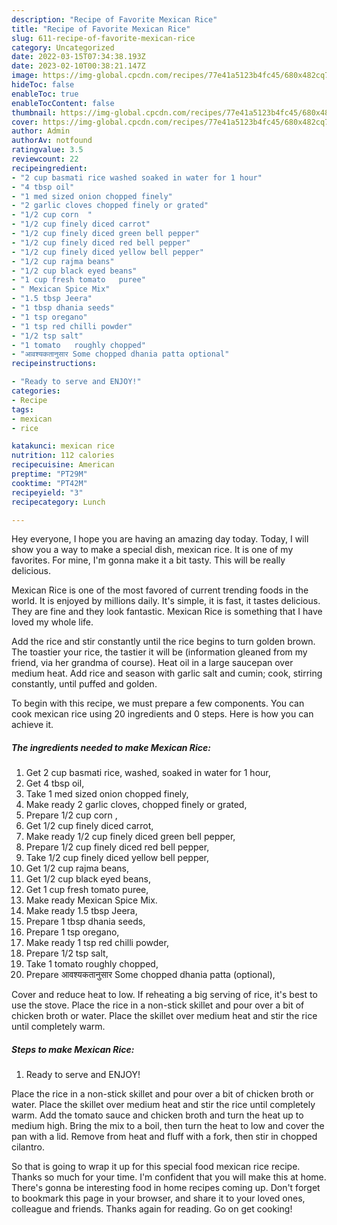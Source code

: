 ```yaml
---
description: "Recipe of Favorite Mexican Rice"
title: "Recipe of Favorite Mexican Rice"
slug: 611-recipe-of-favorite-mexican-rice
category: Uncategorized
date: 2022-03-15T07:34:38.193Z
date: 2023-02-10T00:38:21.147Z
image: https://img-global.cpcdn.com/recipes/77e41a5123b4fc45/680x482cq70/mexican-rice-recipe-main-photo.jpg
hideToc: false
enableToc: true
enableTocContent: false
thumbnail: https://img-global.cpcdn.com/recipes/77e41a5123b4fc45/680x482cq70/mexican-rice-recipe-main-photo.jpg
cover: https://img-global.cpcdn.com/recipes/77e41a5123b4fc45/680x482cq70/mexican-rice-recipe-main-photo.jpg
author: Admin
authorAv: notfound
ratingvalue: 3.5
reviewcount: 22
recipeingredient:
- "2 cup basmati rice washed soaked in water for 1 hour"
- "4 tbsp oil"
- "1 med sized onion chopped finely"
- "2 garlic cloves chopped finely or grated"
- "1/2 cup corn  "
- "1/2 cup finely diced carrot"
- "1/2 cup finely diced green bell pepper"
- "1/2 cup finely diced red bell pepper"
- "1/2 cup finely diced yellow bell pepper"
- "1/2 cup rajma beans"
- "1/2 cup black eyed beans"
- "1 cup fresh tomato   puree"
- " Mexican Spice Mix"
- "1.5 tbsp Jeera"
- "1 tbsp dhania seeds"
- "1 tsp oregano"
- "1 tsp red chilli powder"
- "1/2 tsp salt"
- "1 tomato   roughly chopped"
- "आवश्यकतानुसार Some chopped dhania patta optional"
recipeinstructions:

- "Ready to serve and ENJOY!"
categories:
- Recipe
tags:
- mexican
- rice

katakunci: mexican rice 
nutrition: 112 calories
recipecuisine: American
preptime: "PT29M"
cooktime: "PT42M"
recipeyield: "3"
recipecategory: Lunch

---
```



Hey everyone, I hope you are having an amazing day today. Today, I will show you a way to make a special dish, mexican rice. It is one of my favorites. For mine, I'm gonna make it a bit tasty. This will be really delicious.

Mexican Rice is one of the most favored of current trending foods in the world. It is enjoyed by millions daily. It's simple, it is fast, it tastes delicious. They are fine and they look fantastic. Mexican Rice is something that I have loved my whole life.

Add the rice and stir constantly until the rice begins to turn golden brown. The toastier your rice, the tastier it will be (information gleaned from my friend, via her grandma of course). Heat oil in a large saucepan over medium heat. Add rice and season with garlic salt and cumin; cook, stirring constantly, until puffed and golden.


To begin with this recipe, we must prepare a few components. You can cook mexican rice using 20 ingredients and 0 steps. Here is how you can achieve it.

<!--inarticleads1-->

##### The ingredients needed to make Mexican Rice:

1. Get 2 cup basmati rice, washed, soaked in water for 1 hour,
1. Get 4 tbsp oil,
1. Take 1 med sized onion chopped finely,
1. Make ready 2 garlic cloves, chopped finely or grated,
1. Prepare 1/2 cup corn  ,
1. Get 1/2 cup finely diced carrot,
1. Make ready 1/2 cup finely diced green bell pepper,
1. Prepare 1/2 cup finely diced red bell pepper,
1. Take 1/2 cup finely diced yellow bell pepper,
1. Get 1/2 cup rajma beans,
1. Get 1/2 cup black eyed beans,
1. Get 1 cup fresh tomato   puree,
1. Make ready  Mexican Spice Mix.
1. Make ready 1.5 tbsp Jeera,
1. Prepare 1 tbsp dhania seeds,
1. Prepare 1 tsp oregano,
1. Make ready 1 tsp red chilli powder,
1. Prepare 1/2 tsp salt,
1. Take 1 tomato   roughly chopped,
1. Prepare आवश्यकतानुसार Some chopped dhania patta (optional),


Cover and reduce heat to low. If reheating a big serving of rice, it&#39;s best to use the stove. Place the rice in a non-stick skillet and pour over a bit of chicken broth or water. Place the skillet over medium heat and stir the rice until completely warm. 

<!--inarticleads2-->

##### Steps to make Mexican Rice:


1. Ready to serve and ENJOY!

Place the rice in a non-stick skillet and pour over a bit of chicken broth or water. Place the skillet over medium heat and stir the rice until completely warm. Add the tomato sauce and chicken broth and turn the heat up to medium high. Bring the mix to a boil, then turn the heat to low and cover the pan with a lid. Remove from heat and fluff with a fork, then stir in chopped cilantro. 

So that is going to wrap it up for this special food mexican rice recipe. Thanks so much for your time. I'm confident that you will make this at home. There's gonna be interesting food in home recipes coming up. Don't forget to bookmark this page in your browser, and share it to your loved ones, colleague and friends. Thanks again for reading. Go on get cooking!
